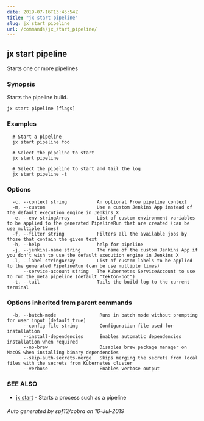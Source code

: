 ```yaml
---
date: 2019-07-16T13:45:54Z
title: "jx start pipeline"
slug: jx_start_pipeline
url: /commands/jx_start_pipeline/
---
```

## jx start pipeline

Starts one or more pipelines

### Synopsis

Starts the pipeline build.

```
jx start pipeline [flags]
```

### Examples

```
  # Start a pipeline
  jx start pipeline foo
  
  # Select the pipeline to start
  jx start pipeline
  
  # Select the pipeline to start and tail the log
  jx start pipeline -t
```

### Options

```
  -c, --context string           An optional Prow pipeline context
  -m, --custom                   Use a custom Jenkins App instead of the default execution engine in Jenkins X
  -e, --env stringArray          List of custom environment variables to be applied to the generated PipelineRun that are created (can be use multiple times)
  -f, --filter string            Filters all the available jobs by those that contain the given text
  -h, --help                     help for pipeline
  -j, --jenkins-name string      The name of the custom Jenkins App if you don't wish to use the default execution engine in Jenkins X
  -l, --label stringArray        List of custom labels to be applied to the generated PipelineRun (can be use multiple times)
      --service-account string   The Kubernetes ServiceAccount to use to run the meta pipeline (default "tekton-bot")
  -t, --tail                     Tails the build log to the current terminal
```

### Options inherited from parent commands

```
  -b, --batch-mode                Runs in batch mode without prompting for user input (default true)
      --config-file string        Configuration file used for installation
      --install-dependencies      Enables automatic dependencies installation when required
      --no-brew                   Disables brew package manager on MacOS when installing binary dependencies
      --skip-auth-secrets-merge   Skips merging the secrets from local files with the secrets from Kubernetes cluster
      --verbose                   Enables verbose output
```

### SEE ALSO

* [jx start](/commands/jx_start/)	 - Starts a process such as a pipeline

###### Auto generated by spf13/cobra on 16-Jul-2019
